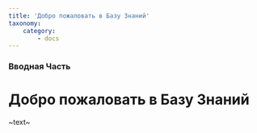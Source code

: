 ```yaml
---
title: 'Добро пожаловать в Базу Знаний'
taxonomy:
    category:
        - docs
---
```


### Вводная Часть

# Добро пожаловать в Базу Знаний

~text~